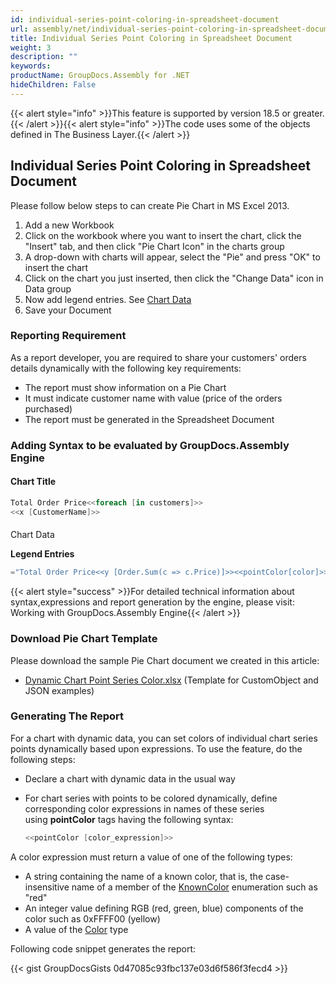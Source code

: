 ```yaml
---
id: individual-series-point-coloring-in-spreadsheet-document
url: assembly/net/individual-series-point-coloring-in-spreadsheet-document
title: Individual Series Point Coloring in Spreadsheet Document
weight: 3
description: ""
keywords: 
productName: GroupDocs.Assembly for .NET
hideChildren: False
---
```

{{< alert style="info" >}}This feature is supported by version 18.5 or greater.{{< /alert >}}{{< alert style="info" >}}The code uses some of the objects defined in The Business Layer.{{< /alert >}}

## Individual Series Point Coloring in Spreadsheet Document

Please follow below steps to can create Pie Chart in MS Excel 2013.

1.  Add a new Workbook
2.  Click on the workbook where you want to insert the chart, click the "Insert" tab, and then click "Pie Chart Icon" in the charts group
3.  A drop-down with charts will appear, select the "Pie" and press "OK" to insert the chart
4.  Click on the chart you just inserted, then click the "Change Data" icon in Data group
5.  Now add legend entries. See [Chart Data](https://docs.dynabic.com/display/assemblynet/Pie+Chart+in+Spreadsheet+Document#PieChartinSpreadsheetDocument-ChartData)
6.  Save your Document

### Reporting Requirement

As a report developer, you are required to share your customers' orders details dynamically with the following key requirements:

*   The report must show information on a Pie Chart
*   It must indicate customer name with value (price of the orders purchased)
*   The report must be generated in the Spreadsheet Document

### Adding Syntax to be evaluated by GroupDocs.Assembly Engine

#### Chart Title

```csharp
Total Order Price<<foreach [in customers]>>
<<x [CustomerName]>>

```

####   
Chart Data

**Legend Entries**

```csharp
="Total Order Price<<y [Order.Sum(c => c.Price)]>><<pointColor[color]>>"
```

{{< alert style="success" >}}For detailed technical information about syntax,expressions and report generation by the engine, please visit: Working with GroupDocs.Assembly Engine{{< /alert >}}

### Download Pie Chart Template

Please download the sample Pie Chart document we created in this article:

*   [Dynamic Chart Point Series Color.xlsx](https://github.com/groupdocs-assembly/GroupDocs.Assembly-for-.NET/blob/master/Examples/Data/Source/Spreadsheet%20Templates/Dynamic%20Chart%20Point%20Series%20Color.xlsx) (Template for CustomObject and JSON examples) 

### Generating The Report

For a chart with dynamic data, you can set colors of individual chart series points dynamically based upon expressions. To use the feature, do the following steps:

*   Declare a chart with dynamic data in the usual way
*   For chart series with points to be colored dynamically, define corresponding color expressions in names of these series using **pointColor** tags having the following syntax:
    
    ```csharp
    <<pointColor [color_expression]>>
    ```
    

A color expression must return a value of one of the following types:

*   A string containing the name of a known color, that is, the case-insensitive name of a member of the [KnownColor](https://msdn.microsoft.com/en-us/library/system.drawing.knowncolor(v=vs.110).aspx) enumeration such as "red"
*   An integer value defining RGB (red, green, blue) components of the color such as 0xFFFF00 (yellow)
*   A value of the [Color](http://msdn.microsoft.com/en-us/library/system.drawing.color(v=vs.110).aspx) type

Following code snippet generates the report:

{{< gist GroupDocsGists 0d47085c93fbc137e03d6f586f3fecd4 >}}


